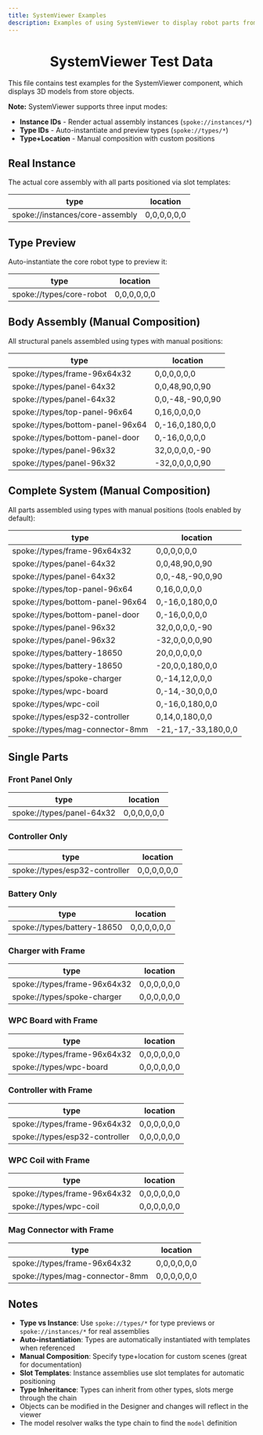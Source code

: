 ```yaml
---
title: SystemViewer Examples
description: Examples of using SystemViewer to display robot parts from the store
---
```


<Flex justify="between" align="center" mb="4">
<Box>

# SystemViewer Test Data

</Box>
<ResetStoreButton size="1" />
</Flex>

This file contains test examples for the SystemViewer component, which displays 3D models from store objects.

**Note:** SystemViewer supports three input modes:
- **Instance IDs** - Render actual assembly instances (`spoke://instances/*`)
- **Type IDs** - Auto-instantiate and preview types (`spoke://types/*`)
- **Type+Location** - Manual composition with custom positions

## Real Instance

The actual core assembly with all parts positioned via slot templates:

<SystemViewer height={480}>

| type | location |
|--------|----------|
| spoke://instances/core-assembly | 0,0,0,0,0,0 |

</SystemViewer>

## Type Preview

Auto-instantiate the core robot type to preview it:

<SystemViewer height={480}>

| type | location |
|--------|----------|
| spoke://types/core-robot | 0,0,0,0,0,0 |

</SystemViewer>

## Body Assembly (Manual Composition)

All structural panels assembled using types with manual positions:

<SystemViewer height={480}>

| type | location |
|--------|----------|
| spoke://types/frame-96x64x32 | 0,0,0,0,0,0 |
| spoke://types/panel-64x32 | 0,0,48,90,0,90 |
| spoke://types/panel-64x32 | 0,0,-48,-90,0,90 |
| spoke://types/top-panel-96x64 | 0,16,0,0,0,0 |
| spoke://types/bottom-panel-96x64 | 0,-16,0,180,0,0 |
| spoke://types/bottom-panel-door | 0,-16,0,0,0,0 |
| spoke://types/panel-96x32 | 32,0,0,0,0,-90 |
| spoke://types/panel-96x32 | -32,0,0,0,0,90 |

</SystemViewer>

## Complete System (Manual Composition)

All parts assembled using types with manual positions (tools enabled by default):

<SystemViewer height={420} expandedHeight={620}>

| type | location |
|--------|----------|
| spoke://types/frame-96x64x32 | 0,0,0,0,0,0 |
| spoke://types/panel-64x32 | 0,0,48,90,0,90 |
| spoke://types/panel-64x32 | 0,0,-48,-90,0,90 |
| spoke://types/top-panel-96x64 | 0,16,0,0,0,0 |
| spoke://types/bottom-panel-96x64 | 0,-16,0,180,0,0 |
| spoke://types/bottom-panel-door | 0,-16,0,0,0,0 |
| spoke://types/panel-96x32 | 32,0,0,0,0,-90 |
| spoke://types/panel-96x32 | -32,0,0,0,0,90 |
| spoke://types/battery-18650 | 20,0,0,0,0,0 |
| spoke://types/battery-18650 | -20,0,0,180,0,0 |
| spoke://types/spoke-charger | 0,-14,12,0,0,0 |
| spoke://types/wpc-board | 0,-14,-30,0,0,0 |
| spoke://types/wpc-coil | 0,-16,0,180,0,0 |
| spoke://types/esp32-controller | 0,14,0,180,0,0 |
| spoke://types/mag-connector-8mm | -21,-17,-33,180,0,0 |

</SystemViewer>

## Single Parts

### Front Panel Only

<SystemViewer height={320}>

| type | location |
|--------|----------|
| spoke://types/panel-64x32 | 0,0,0,0,0,0 |

</SystemViewer>

### Controller Only

<SystemViewer height={320}>

| type | location |
|--------|----------|
| spoke://types/esp32-controller | 0,0,0,0,0,0 |

</SystemViewer>

### Battery Only

<SystemViewer height={320}>

| type | location |
|--------|----------|
| spoke://types/battery-18650 | 0,0,0,0,0,0 |

</SystemViewer>

### Charger with Frame

<SystemViewer height={380}>

| type | location |
|--------|----------|
| spoke://types/frame-96x64x32 | 0,0,0,0,0,0 |
| spoke://types/spoke-charger | 0,0,0,0,0,0 |

</SystemViewer>

### WPC Board with Frame

<SystemViewer height={380}>

| type | location |
|--------|----------|
| spoke://types/frame-96x64x32 | 0,0,0,0,0,0 |
| spoke://types/wpc-board | 0,0,0,0,0,0 |

</SystemViewer>

### Controller with Frame

<SystemViewer height={380}>

| type | location |
|--------|----------|
| spoke://types/frame-96x64x32 | 0,0,0,0,0,0 |
| spoke://types/esp32-controller | 0,0,0,0,0,0 |

</SystemViewer>

### WPC Coil with Frame

<SystemViewer height={380}>

| type | location |
|--------|----------|
| spoke://types/frame-96x64x32 | 0,0,0,0,0,0 |
| spoke://types/wpc-coil | 0,0,0,0,0,0 |

</SystemViewer>

### Mag Connector with Frame

<SystemViewer height={380}>

| type | location |
|--------|----------|
| spoke://types/frame-96x64x32 | 0,0,0,0,0,0 |
| spoke://types/mag-connector-8mm | 0,0,0,0,0,0 |

</SystemViewer>

## Notes

- **Type vs Instance**: Use `spoke://types/*` for type previews or `spoke://instances/*` for real assemblies
- **Auto-instantiation**: Types are automatically instantiated with templates when referenced
- **Manual Composition**: Specify type+location for custom scenes (great for documentation)
- **Slot Templates**: Instance assemblies use slot templates for automatic positioning
- **Type Inheritance**: Types can inherit from other types, slots merge through the chain
- Objects can be modified in the Designer and changes will reflect in the viewer
- The model resolver walks the type chain to find the `model` definition
